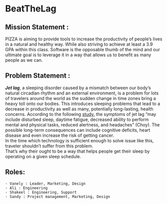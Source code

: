 # BeatTheLag

## Mission Statement :
PIZZA is aiming to provide tools to increase the productivity of people’s lives in a natural and healthy way. While also striving to achieve at least a 3.9 GPA within this class. Software is the opposable thumb of the mind and our ultimate goal is to leverage it in a way that allows us to benefit as many people as we can.


## Problem Statement :
***Jet lag***, a sleeping disorder caused by a mismatch between our body’s natural
 circadian rhythm and an external environment, is a problem for lots of travelers around the world as the sudden change in time zones bring a heavy toll onto our bodies. This introduces sleeping problems that lead to a decrease in productivity as well as many, potentially long-lasting, health concerns.
 According to the following [study](https://www.ncbi.nlm.nih.gov/pmc/articles/PMC3086113/?fbclid=IwAR0I4Nit5D_0zMN2F7MjTTrMZBrpSNLGg-mULRDVSOHkzNtqE2atMGBVsEI), the symptoms of jet lag “may include disturbed sleep, daytime fatigue, decreased ability to perform mental and physical tasks, reduced alertness, and headaches” (Choy). The possible long-term consequences can include cognitive deficits, heart disease and even increase the risk of getting cancer.  
In the time which technology is sufficient enough to solve issue like this, traveler shouldn’t suffer from this problem.  
That’s why their ought to be a way that helps people get their sleep by operating on a given sleep schedule.

## Roles:
	- Vanely : Leader, Marketing, Design
    - Ali : Engineering
    - Shakeel : Engineering, Support
	- Sandy : Project management, Marketing, Design
